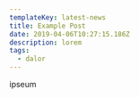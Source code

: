 ```yaml
---
templateKey: latest-news
title: Example Post
date: 2019-04-06T10:27:15.186Z
description: lorem
tags:
  - dalor
---
```

ipseum
